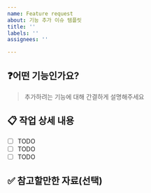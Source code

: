```yaml
---
name: Feature request
about: 기능 추가 이슈 템플릿
title: ''
labels: ''
assignees: ''

---
```


## ❓어떤 기능인가요?

> 추가하려는 기능에 대해 간결하게 설명해주세요

## 📋 작업 상세 내용

- [ ] TODO
- [ ] TODO
- [ ] TODO

## ✅ 참고할만한 자료(선택)
